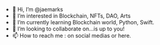 - 👋 Hi, I’m @jaemarks
- 👀 I’m interested in Blockchain, NFTs, DAO, Arts
- 🌱 I’m currently learning Blockchain world, Python, Swift.
- 💞️ I’m looking to collaborate on...is up to you!
- 📫 How to reach me : on social medias or here.

<!---
jaemarks/jaemarks is a ✨ special ✨ repository because its `README.md` (this file) appears on your GitHub profile.
You can click the Preview link to take a look at your changes.
--->
